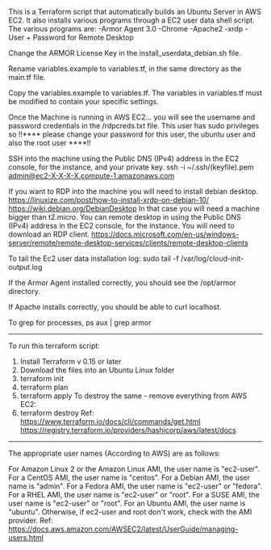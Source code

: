 This is a Terraform script that automatically builds an Ubuntu Server in AWS EC2. It also installs various programs through a EC2 user data shell script. The various programs are: -Armor Agent 3.0 -Chrome -Apache2 -xrdp -User + Password for Remote Desktop

Change the ARMOR License Key in the install_userdata_debian.sh file.

Rename variables.example to variables.tf, in the same directory as the main.tf file.

Copy the variables.example to variables.tf.
The variables in variables.tf must be modified to contain your specific settings.

Once the Machine is running in AWS EC2... you will see the username and password credentials in the /rdpcreds.txt file. 
This user has sudo privileges so !!**** please change your password for this user, the ubuntu user and also the root user ****!!

SSH into the machine using the Public DNS (IPv4) address in the EC2 console, for the instance, and your private key. 
ssh -i ~/.ssh/(keyfile).pem admin@ec2-X-X-X-X.compute-1.amazonaws.com

If you want to RDP into the machine you will need to install debian desktop. 
https://linuxize.com/post/how-to-install-xrdp-on-debian-10/
https://wiki.debian.org/DebianDesktop
In that case you will need a machine bigger than t2.micro. You can remote desktop in using the Public DNS (IPv4) address in the EC2 console, for the instance. You will need to download an RDP client. https://docs.microsoft.com/en-us/windows-server/remote/remote-desktop-services/clients/remote-desktop-clients

To tail the Ec2 user data installation log: 
sudo tail -f /var/log/cloud-init-output.log

If the Armor Agent installed correctly, you should see the /opt/armor directory. 

If Apache installs correctly, you should be able to curl localhost.

To grep for processes, ps aux | grep armor

-----
To run this terraform script:
1) Install Terraform v 0.15 or later
2) Download the files into an Ubuntu Linux folder
3) terraform init
4) terraform plan
5) terraform apply
To destroy the same - remove everything from AWS EC2:
6) terraform destroy 
Ref: 
https://www.terraform.io/docs/cli/commands/get.html
https://registry.terraform.io/providers/hashicorp/aws/latest/docs

-----
The appropriate user names (According to AWS) are as follows:

For Amazon Linux 2 or the Amazon Linux AMI, the user name is "ec2-user".
For a CentOS AMI, the user name is "centos".
For a Debian AMI, the user name is "admin".
For a Fedora AMI, the user name is "ec2-user" or "fedora".
For a RHEL AMI, the user name is "ec2-user" or "root".
For a SUSE AMI, the user name is "ec2-user" or "root".
For an Ubuntu AMI, the user name is "ubuntu".
Otherwise, if ec2-user and root don't work, check with the AMI provider. 
Ref: 
https://docs.aws.amazon.com/AWSEC2/latest/UserGuide/managing-users.html
